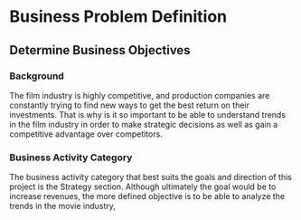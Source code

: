 # Business Problem Definition

## Determine Business Objectives

### Background
The film industry is highly competitive, and production companies are constantly trying to find new ways to get the best return on their investments. That is why is it so important to be able to understand trends in the film industry in order to make strategic decisions as well as gain a competitive advantage over competitors. 

### Business Activity Category
The business activity category that best suits the goals and direction of this project is the Strategy section. Although ultimately the goal would be to increase revenues, the more defined objective is to be able to analyze the trends in the movie industry, 
